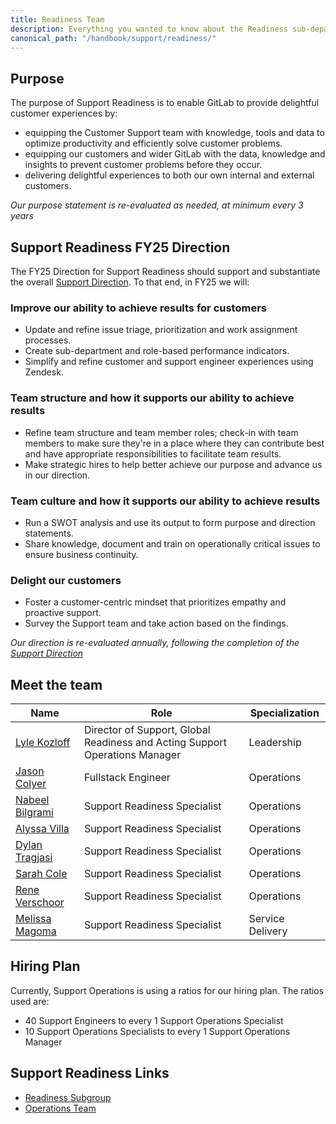 ```yaml
---
title: Readiness Team
description: Everything you wanted to know about the Readiness sub-department
canonical_path: "/handbook/support/readiness/"
---
```


## Purpose

The purpose of Support Readiness is to enable GitLab to provide delightful customer experiences by:

- equipping the Customer Support team with knowledge, tools and data to optimize productivity and efficiently solve customer problems.
- equipping our customers and wider GitLab with the data, knowledge and insights to prevent customer problems before they occur.
- delivering delightful experiences to both our own internal and external customers.

*Our purpose statement is re-evaluated as needed, at minimum every 3 years*

## Support Readiness FY25 Direction

The FY25 Direction for Support Readiness should support and substantiate the overall [Support Direction](/handbook/support/#fy25-direction). To that end, in FY25 we will:

### Improve our ability to achieve results for customers

- Update and refine issue triage, prioritization and work assignment processes.
- Create sub-department and role-based performance indicators.
- Simplify and refine customer and support engineer experiences using Zendesk.

### Team structure and how it supports our ability to achieve results

- Refine team structure and team member roles; check-in with team members to make sure they're in a place where they can contribute best and have appropriate responsibilities to facilitate team results.
- Make strategic hires to help better achieve our purpose and advance us in our direction.

### Team culture and how it supports our ability to achieve results

- Run a SWOT analysis and use its output to form purpose and direction statements.
- Share knowledge, document and train on operationally critical issues to ensure business continuity.

### Delight our customers

- Foster a customer-centric mindset that prioritizes empathy and proactive support.
- Survey the Support team and take action based on the findings.

*Our direction is re-evaluated annually, following the completion of the [Support Direction](/handbook/support/#fy25-direction)*

## Meet the team

| Name                                                  | Role                                  | Specialization                             |
|-------------------------------------------------------|---------------------------------------|---------------------------|
| [Lyle Kozloff](https://gitlab.com/lyle)               | Director of Support, Global Readiness and Acting Support Operations Manager | Leadership |
| [Jason Colyer](https://gitlab.com/jcolyer)            | Fullstack Engineer                   | Operations |
| [Nabeel Bilgrami](https://gitlab.com/nabeel.bilgrami) | Support Readiness Specialist         | Operations |
| [Alyssa Villa](https://gitlab.com/avilla4)            | Support Readiness Specialist         | Operations |
| [Dylan Tragjasi](https://gitlab.com/dtragjasi)        | Support Readiness Specialist         | Operations |
| [Sarah Cole](https://gitlab.com/Secole)               | Support Readiness Specialist         | Operations |
| [Rene Verschoor](https://gitlab.com/rverschoor)       | Support Readiness Specialist         | Operations |
| [Melissa Magoma](https://gitlab.com/Melissa_Magoma)   | Support Readiness Specialist         | Service Delivery |

## Hiring Plan

Currently, Support Operations is using a ratios for our hiring plan. The ratios
used are:

- 40 Support Engineers to every 1 Support Operations Specialist
- 10 Support Operations Specialists to every 1 Support Operations Manager

## Support Readiness Links

- [Readiness Subgroup](https://gitlab.com/gitlab-com/support/readiness)
- [Operations Team](operations/)
